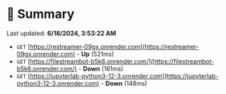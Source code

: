 # 📖 Summary
Last updated: **6/18/2024, 3:53:22 AM**

- `GET` [https://restreamer-09gx.onrender.com](https://restreamer-09gx.onrender.com) - **Up** (521ms)
- `GET` [https://filestreambot-b5k6.onrender.com/](https://filestreambot-b5k6.onrender.com/) - **Down** (161ms)
- `GET` [https://jupyterlab-python3-12-3.onrender.com](https://jupyterlab-python3-12-3.onrender.com) - **Down** (148ms)
